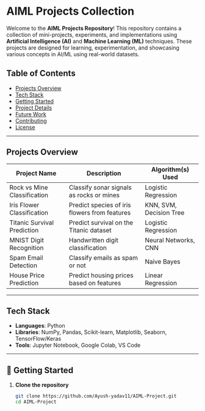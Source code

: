 #  AIML Projects Collection

Welcome to the **AIML Projects Repository**! This repository contains a collection of mini-projects, experiments, and implementations using **Artificial Intelligence (AI)** and **Machine Learning (ML)** techniques. These projects are designed for learning, experimentation, and showcasing various concepts in AI/ML using real-world datasets.

##  Table of Contents

- [ Projects Overview](#projects-overview)
- [ Tech Stack](#tech-stack)
- [ Getting Started](#getting-started)
- [ Project Details](#project-details)
- [ Future Work](#future-work)
- [ Contributing](#contributing)
- [ License](#license)

---

##  Projects Overview

| Project Name                 | Description                                                 | Algorithm(s) Used        |
|-----------------------------|-------------------------------------------------------------|--------------------------|
| Rock vs Mine Classification | Classify sonar signals as rocks or mines                   | Logistic Regression      |
| Iris Flower Classification  | Predict species of iris flowers from features              | KNN, SVM, Decision Tree  |
| Titanic Survival Prediction | Predict survival on the Titanic dataset                    | Logistic Regression      |
| MNIST Digit Recognition     | Handwritten digit classification                           | Neural Networks, CNN     |
| Spam Email Detection        | Classify emails as spam or not                             | Naive Bayes              |
| House Price Prediction      | Predict housing prices based on features                   | Linear Regression        |

---

##  Tech Stack

- **Languages**: Python
- **Libraries**: NumPy, Pandas, Scikit-learn, Matplotlib, Seaborn, TensorFlow/Keras
- **Tools**: Jupyter Notebook, Google Colab, VS Code

---

## 🚀 Getting Started

1. **Clone the repository**  
   ```bash
   git clone https://github.com/Ayush-yadav11/AIML-Project.git
   cd AIML-Project
